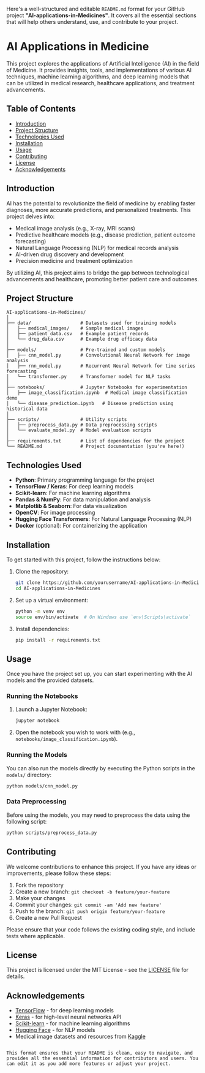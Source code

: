 Here's a well-structured and editable `README.md` format for your GitHub project **"AI-applications-in-Medicines"**. It covers all the essential sections that will help others understand, use, and contribute to your project.


# AI Applications in Medicine

This project explores the applications of Artificial Intelligence (AI) in the field of Medicine. It provides insights, tools, and implementations of various AI techniques, machine learning algorithms, and deep learning models that can be utilized in medical research, healthcare applications, and treatment advancements.

## Table of Contents
- [Introduction](#introduction)
- [Project Structure](#project-structure)
- [Technologies Used](#technologies-used)
- [Installation](#installation)
- [Usage](#usage)
- [Contributing](#contributing)
- [License](#license)
- [Acknowledgements](#acknowledgements)

## Introduction

AI has the potential to revolutionize the field of medicine by enabling faster diagnoses, more accurate predictions, and personalized treatments. This project delves into:
- Medical image analysis (e.g., X-ray, MRI scans)
- Predictive healthcare models (e.g., disease prediction, patient outcome forecasting)
- Natural Language Processing (NLP) for medical records analysis
- AI-driven drug discovery and development
- Precision medicine and treatment optimization

By utilizing AI, this project aims to bridge the gap between technological advancements and healthcare, promoting better patient care and outcomes.

## Project Structure

```plaintext
AI-applications-in-Medicines/
│
├── data/                  # Datasets used for training models
│   ├── medical_images/    # Sample medical images
│   ├── patient_data.csv   # Example patient records
│   └── drug_data.csv      # Example drug efficacy data
│
├── models/                # Pre-trained and custom models
│   ├── cnn_model.py       # Convolutional Neural Network for image analysis
│   ├── rnn_model.py       # Recurrent Neural Network for time series forecasting
│   └── transformer.py     # Transformer model for NLP tasks
│
├── notebooks/             # Jupyter Notebooks for experimentation
│   ├── image_classification.ipynb  # Medical image classification demo
│   └── disease_prediction.ipynb   # Disease prediction using historical data
│
├── scripts/               # Utility scripts
│   ├── preprocess_data.py # Data preprocessing scripts
│   └── evaluate_model.py  # Model evaluation scripts
│
├── requirements.txt       # List of dependencies for the project
└── README.md              # Project documentation (you're here!)
```

## Technologies Used

- **Python**: Primary programming language for the project
- **TensorFlow / Keras**: For deep learning models
- **Scikit-learn**: For machine learning algorithms
- **Pandas & NumPy**: For data manipulation and analysis
- **Matplotlib & Seaborn**: For data visualization
- **OpenCV**: For image processing
- **Hugging Face Transformers**: For Natural Language Processing (NLP)
- **Docker** (optional): For containerizing the application

## Installation

To get started with this project, follow the instructions below:

1. Clone the repository:
    ```bash
    git clone https://github.com/yourusername/AI-applications-in-Medicines.git
    cd AI-applications-in-Medicines
    ```

2. Set up a virtual environment:
    ```bash
    python -m venv env
    source env/bin/activate  # On Windows use `env\Scripts\activate`
    ```

3. Install dependencies:
    ```bash
    pip install -r requirements.txt
    ```

## Usage

Once you have the project set up, you can start experimenting with the AI models and the provided datasets.

### Running the Notebooks
1. Launch a Jupyter Notebook:
    ```bash
    jupyter notebook
    ```

2. Open the notebook you wish to work with (e.g., `notebooks/image_classification.ipynb`).

### Running the Models
You can also run the models directly by executing the Python scripts in the `models/` directory:
```bash
python models/cnn_model.py
```

### Data Preprocessing
Before using the models, you may need to preprocess the data using the following script:
```bash
python scripts/preprocess_data.py
```

## Contributing

We welcome contributions to enhance this project. If you have any ideas or improvements, please follow these steps:

1. Fork the repository
2. Create a new branch: `git checkout -b feature/your-feature`
3. Make your changes
4. Commit your changes: `git commit -am 'Add new feature'`
5. Push to the branch: `git push origin feature/your-feature`
6. Create a new Pull Request

Please ensure that your code follows the existing coding style, and include tests where applicable.

## License

This project is licensed under the MIT License - see the [LICENSE](LICENSE) file for details.

## Acknowledgements

- [TensorFlow](https://www.tensorflow.org/) - for deep learning models
- [Keras](https://keras.io/) - for high-level neural networks API
- [Scikit-learn](https://scikit-learn.org/) - for machine learning algorithms
- [Hugging Face](https://huggingface.co/) - for NLP models
- Medical image datasets and resources from [Kaggle](https://www.kaggle.com/)
```

This format ensures that your README is clean, easy to navigate, and provides all the essential information for contributors and users. You can edit it as you add more features or adjust your project.
